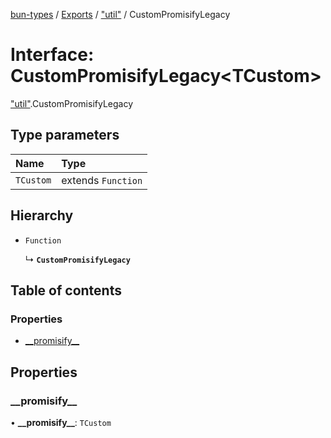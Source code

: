 [bun-types](https://github.com/oven-sh/bun-types/blob/master/api-docs/README.md) / [Exports](https://github.com/oven-sh/bun-types/blob/master/api-docs/modules.md) / ["util"](https://github.com/oven-sh/bun-types/blob/master/api-docs/modules/util_.md) / CustomPromisifyLegacy

# Interface: CustomPromisifyLegacy<TCustom\>

["util"](https://github.com/oven-sh/bun-types/blob/master/api-docs/modules/util_.md).CustomPromisifyLegacy

## Type parameters

| Name | Type |
| :------ | :------ |
| `TCustom` | extends `Function` |

## Hierarchy

- `Function`

  ↳ **`CustomPromisifyLegacy`**

## Table of contents

### Properties

- [\_\_promisify\_\_](https://github.com/oven-sh/bun-types/blob/master/api-docs/interfaces/util_.CustomPromisifyLegacy.md#__promisify__)

## Properties

### \_\_promisify\_\_

• **\_\_promisify\_\_**: `TCustom`

